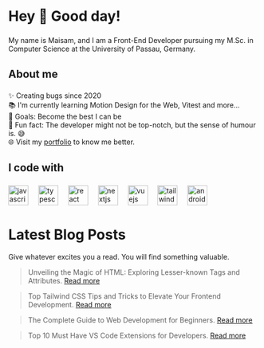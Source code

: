 <h1 align="left">Hey 👋 Good day!</h1>

###

<p align="left">My name is Maisam, and I am a Front-End Developer pursuing my M.Sc. in Computer Science at the University of Passau, Germany.</p>

###

<h2 align="left">About me</h2>

###

<p align="left">✨ Creating bugs since 2020<br>📚 I'm currently learning Motion Design for the Web, Vitest and more...<br>🎯 Goals: Become the best I can be<br>🎲 Fun fact: The developer might not be top-notch, but the sense of humour is. 😅 <br>🌐 Visit my <a href="https://maisam.dev" target="_blank">portfolio</a> to know me better.</p>

###

<h2 align="left">I code with</h2>

###

<div align="left">
  <img src="https://cdn.jsdelivr.net/gh/devicons/devicon/icons/javascript/javascript-original.svg" height="40" alt="javascript logo"  />
  <img width="12" />
  <img src="https://cdn.jsdelivr.net/gh/devicons/devicon/icons/typescript/typescript-original.svg" height="40" alt="typescript logo"  />
  <img width="12" />
  <img src="https://cdn.jsdelivr.net/gh/devicons/devicon/icons/react/react-original.svg" height="40" alt="react logo"  />
  <img width="12" />
  <img src="https://cdn.jsdelivr.net/gh/devicons/devicon/icons/nextjs/nextjs-original.svg" height="40" alt="nextjs logo"  />
  <img width="12" />
  <img src="https://cdn.jsdelivr.net/gh/devicons/devicon/icons/vuejs/vuejs-original.svg" height="40" alt="vuejs logo"  />
  <img width="12" />
  <img src="https://upload.wikimedia.org/wikipedia/commons/thumb/d/d5/Tailwind_CSS_Logo.svg/1024px-Tailwind_CSS_Logo.svg.png" height="40" alt="tailwindcss logo"  />
  <img width="12" />
  <img src="https://cdn.jsdelivr.net/gh/devicons/devicon/icons/android/android-original.svg" height="40" alt="android logo"  />
  <img width="12" />
</div>

###
# Latest Blog Posts

Give whatever excites you a read. You will find something valuable.

> Unveiling the Magic of HTML: Exploring Lesser-known Tags and Attributes. <a href="https://maisam.dev/blog/exploring-html-lesser-known-tags-and-attributes" target="_blank">Read more</a>

> Top Tailwind CSS Tips and Tricks to Elevate Your Frontend Development. <a href="https://maisam.dev/blog/top-tailwindcss-tips-tricks-for-frontend-developers" target="_blank">Read more</a>

> The Complete Guide to Web Development for Beginners. <a href="https://maisam.dev/blog/the-complete-guide-to-web-development-for-beginners-2022" target="_blank">Read more</a>

> Top 10 Must Have VS Code Extensions for Developers. <a href="https://maisam.dev/blog/top-10-must-have-vscode-extensions-for-developers" target="_blank">Read more</a>

